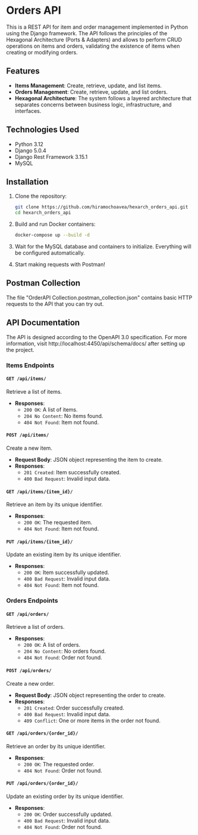 # Orders API

This is a REST API for item and order management implemented in Python using the Django framework. The API follows the principles of the Hexagonal Architecture (Ports & Adapters) and allows to perform CRUD operations on items and orders, validating the existence of items when creating or modifying orders.

## Features
- **Items Management**: Create, retrieve, update, and list items.
- **Orders Management**: Create, retrieve, update, and list orders.
- **Hexagonal Architecture**: The system follows a layered architecture that separates concerns between business logic, infrastructure, and interfaces.

## Technologies Used
- Python 3.12
- Django 5.0.4
- Django Rest Framework 3.15.1
- MySQL

## Installation

1. Clone the repository:

   ```bash
   git clone https://github.com/hiramochoavea/hexarch_orders_api.git
   cd hexarch_orders_api
   ```

2. Build and run Docker containers:

   ```bash
   docker-compose up --build -d
   ```

6. Wait for the MySQL database and containers to initialize. Everything will be configured automatically.

7. Start making requests with Postman!

## Postman Collection

The file "OrderAPI Collection.postman_collection.json" contains basic HTTP requests to the API that you can try out.

## API Documentation

The API is designed according to the OpenAPI 3.0 specification. For more information, visit http://localhost:4450/api/schema/docs/ after setting up the project.

### Items Endpoints

#### `GET /api/items/`
Retrieve a list of items.

- **Responses**:
  - `200 OK`: A list of items.
  - `204 No Content`: No items found.
  - `404 Not Found`: Item not found.

#### `POST /api/items/`
Create a new item.

- **Request Body**: JSON object representing the item to create.
- **Responses**:
  - `201 Created`: Item successfully created.
  - `400 Bad Request`: Invalid input data.

#### `GET /api/items/{item_id}/`
Retrieve an item by its unique identifier.

- **Responses**:
  - `200 OK`: The requested item.
  - `404 Not Found`: Item not found.

#### `PUT /api/items/{item_id}/`
Update an existing item by its unique identifier.

- **Responses**:
  - `200 OK`: Item successfully updated.
  - `400 Bad Request`: Invalid input data.
  - `404 Not Found`: Item not found.

### Orders Endpoints

#### `GET /api/orders/`
Retrieve a list of orders.

- **Responses**:
  - `200 OK`: A list of orders.
  - `204 No Content`: No orders found.
  - `404 Not Found`: Order not found.

#### `POST /api/orders/`
Create a new order.

- **Request Body**: JSON object representing the order to create.
- **Responses**:
  - `201 Created`: Order successfully created.
  - `400 Bad Request`: Invalid input data.
  - `409 Conflict`: One or more items in the order not found.

#### `GET /api/orders/{order_id}/`
Retrieve an order by its unique identifier.

- **Responses**:
  - `200 OK`: The requested order.
  - `404 Not Found`: Order not found.

#### `PUT /api/orders/{order_id}/`
Update an existing order by its unique identifier.

- **Responses**:
  - `200 OK`: Order successfully updated.
  - `400 Bad Request`: Invalid input data.
  - `404 Not Found`: Order not found.